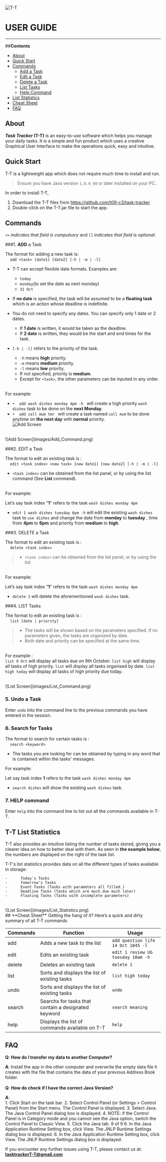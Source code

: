 <!--@@author A0139422J -->
![T-T](images/T-T.png)

# **USER GUIDE** 
---
##**Contents**
*   [About](https://github.com/CS2103AUG2016-T09-C3/main/blob/documents/docs/UserGuide.md#about)
*   [Quick Start](https://github.com/CS2103AUG2016-T09-C3/main/blob/documents/docs/UserGuide.md#quick-start)
*   [Commands](https://github.com/CS2103AUG2016-T09-C3/main/blob/documents/docs/UserGuide.md#commands)
    -   [Add a Task](https://github.com/CS2103AUG2016-T09-C3/main/blob/documents/docs/UserGuide.md#1-add-a-task)
    -   [Edit a Task](https://github.com/CS2103AUG2016-T09-C3/main/blob/documents/docs/UserGuide.md#2-edit-a-task)
    -   [Delete a Task](https://github.com/CS2103AUG2016-T09-C3/main/blob/documents/docs/UserGuide.md#3-delete-a-task)
    -   [List Tasks](https://github.com/CS2103AUG2016-T09-C3/main/blob/documents/docs/UserGuide.md#4-list-tasks)
    -   [Help Command](https://github.com/CS2103AUG2016-T09-C3/main/blob/documents/docs/UserGuide.md#5-help-command)
*   [List Statistics](#liststatistics)
*   [Cheat Sheet](https://github.com/CS2103AUG2016-T09-C3/main/blob/documents/docs/UserGuide.md#liststatistics)
*   [FAQ](https://github.com/CS2103AUG2016-T09-C3/main/blob/documents/docs/UserGuide.md#liststatistics)

## **About**

**_Task Tracker_ (T-T)** is an easy-to-use software which helps you manage your daily tasks. It is a simple and fun product which uses a creative Graphical User Interface to make the operations quick, easy and intuitive.

## **Quick Start**

T-T is a lightweight app which does not require much time to install and run. 

> Ensure you have Java version `1.8.0_60` or later installed on your PC.

In order to install T-T, 

1. Download the T-T files from https://github.com/t09-c3/task-tracker
2. Double-click on the T-T.jar file to start the app.<br>

## **Commands**

`<>` _indicates that field is compulsory_ and `[]` _indicates that field is optional._ 

###1. **ADD** a Task

The format for adding a new task is: <br>
&nbsp; &nbsp;   `add <task> [date1] [date2] [-h | -m | -l]` <br>


*  T-T can accept flexible date formats. Examples are:
    *  `today`
    *  `monday`(to set the date as next monday)
    *  `31 Oct`
*   If **no date** is specified, the task will be assumed to be a **floating task** which is an action whose deadline is indefinite.
*   You do not need to specify any dates. You can specify only 1 date or 2 dates.
    *   If **1 date** is written, it would be taken as the deadline.
    -   If **2 date** is written, they would be the start and end times for the task.

*   `[-h | -l]` refers to the priority of the task. 
    *   `-h` means **high** priority. 
    *   `-m` means **medium** priority.
    *   `-l` means **low** priority.
    *   If not specified, priority is **medium**.
    *   Except for `<task>`, the other parameters can be inputed in any order.

<br>For example:<br>
*   `•  add wash dishes monday 4pm -h ` will create a high priority `wash dishes` task to be done on the **next Monday**.
*   `•  add call mum tmr ` will create a task named `call mum` to be done anytime on **the next day** with **normal** priority.<br>
![Add Screen](images/Add_Command2.png)
<br>
![Add Screen](images/Add_Command.png)

###2. EDIT a Task

The format to edit an existing task is : <br>
&nbsp; &nbsp; `edit <task index> <new task> [new date1] [new date2] [-h | -m | -l] ` <br>

  * `<task index>` can be obtained from the list panel, or by using the list command (See **List** command).

<br> For example: <br>

Let’s say task index “**1**” refers to the task `wash dishes monday 4pm`

*  `edit 1 wash dishes tuesday 6pm -h` will edit the existing `wash dishes` task to `use dishes` and change the date from **monday** to **tuesday** , time from **4pm** to **6pm** and priority from **medium** to **high**.

###3. DELETE a Task

The format to edit an existing task is : <br>
&nbsp; &nbsp; `delete <task index>` <br>

>   *  `<task index>` can be obtained from the list panel, or by using the list 


<br> For example: <br>

Let’s say task index “**1**” refers to the task `wash dishes monday 4pm`

*   `delete 1` will delete the aforementioned `wash dishes` task.
<!--@@author A0142686X -->
###4. LIST Tasks

The format to edit an existing task is : <br>
&nbsp; &nbsp; `list [date | priority]`<br>

>   *   The tasks will be shown based on the parameters specified. If no parameters given, the tasks are organized by date.
>   *   Both date and priority can be specified at the same time.

<br> For example : <br>
`list 9 Oct`  will display all tasks due on 9th October.
`list high` will display all tasks of high priority.
`list` will display all tasks organised by date.
`list high today` will display all tasks of high priority due today.

<br>
![List Screen](images/List_Command.png)

### 5. Undo a Task

Enter `undo` into the command line to the previous commands you have entered in the session.  

### 6. Search for Tasks

The format to search for certain tasks is :  
    `search <keyword>`  

*   The tasks you are looking for can be obtained by typing in any word that is contained within the tasks' messages.

For example:  

Let say task index **1** refers to the task `wash dishes monday 4pm`

*   `search dishes` will show the existing `wash dishes` task.

### 7. HELP command

Enter `help` into the command line to list out all the commands available in T-T.

## **T-T List Statistics**

T-T also provides an intuitive listing the number of tasks stored, giving you a clearer idea on how to better deal with them. As seen in **the example below**, the numbers are displayed on the right of the task list. 

T-T's list statistics provides data on all the different types of tasks available in storage:

    -      Today's Tasks 
    -      Tomorrow's Tasks
    -      Event Tasks (Tasks with parameters all filled.)
    -      Deadline Tasks (Tasks which are much due much later)
    -      Floating Tasks (Tasks with incomplete parameters)  
<br>
![List Screen](images/List_Statistics.png)
<br>
## **Cheat Sheet**
Getting the hang of it? Here’s a quick and dirty summary of all T-T commands

| Commands  | Function  | Usage  |
|---|---|---|
| add  |  Adds a new task to the list | `add question life 14 Oct 1045 -l` |
| edit  | Edits an existing task  | `edit 1 review UG tuesday 10am -h`  |
| delete  | Deletes an existing task  |  `delete 1`    |
| list  | Sorts and displays the list of existing tasks  | `list high today` |
| undo  | Sorts and displays the list of existing tasks  | `undo` |
| search  | Searchs for tasks that contain a designated keyword  | `search meaning` |
|  help | Displays the list of commands available on T-T  |  `help` |

## **FAQ**

**Q**: __How do I transfer my data to another Computer?__

**A**: Install the app in the other computer and overwrite the empty data file it creates with the file that contains the data of your previous Address Book folder. <br>
<br>
**Q**: __How do check if I have the correct Java Version?__ 

**A**:  
     1. Click Start on the task bar. 
     2. Select Control Panel (or Settings > Control Panel) from the Start menu. The Control Panel is displayed. 
     3. Select Java. The Java Control Panel dialog box is displayed.
     4. NOTE: if the Control Panel is in Category mode and you cannot see the Java option, switch the Control Panel to Classic View. 
     5. Click the Java tab. 9 of 9 6. In the Java Application Runtime Setting box, click View. The JNLP Runtime Settings dialog box is displayed.
     6. In the Java Application Runtime Setting box, click View. The JNLP Runtime Settings dialog box is displayed.
<br>

If you encounter any further issues using T-T, please contact us at:
    **tasktrackerT-T@gmail.com**
